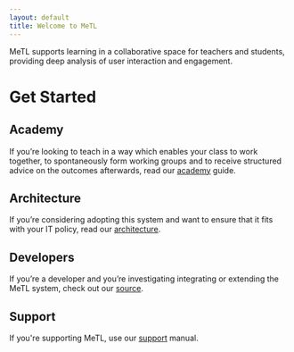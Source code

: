 ```yaml
---
layout: default
title: Welcome to MeTL
---
```


MeTL supports learning in a collaborative space for teachers and students, providing deep analysis of user interaction 
and engagement.

# Get Started

<!--
## Executive

If you're in senior management and looking to take advantage of cloud and machine learning, or you're looking to 
maximize utilization of smartboard and tablet fleets you've already established, 
view our [executive](executive.html) proposition.
-->

## Academy

If you’re looking to teach in a way which enables your class to work together, 
to spontaneously form working groups and to receive structured advice on the outcomes afterwards, 
read our [academy](academy.html) guide.

## Architecture

If you’re considering adopting this system and want to ensure that it fits with your IT policy, 
read our [architecture](architect.html).

## Developers

If you’re a developer and you’re investigating integrating or extending the MeTL system, 
check out our [source](https://github.com/StackableRegiments/analyticalmetlx).

## Support

If you're supporting MeTL, use our [support](support.html) manual.